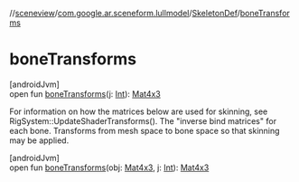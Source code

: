//[sceneview](../../../index.md)/[com.google.ar.sceneform.lullmodel](../index.md)/[SkeletonDef](index.md)/[boneTransforms](bone-transforms.md)

# boneTransforms

[androidJvm]\
open fun [boneTransforms](bone-transforms.md)(j: [Int](https://kotlinlang.org/api/latest/jvm/stdlib/kotlin/-int/index.html)): [Mat4x3](../-mat4x3/index.md)

For information on how the matrices below are used for skinning, see RigSystem::UpdateShaderTransforms(). The "inverse bind matrices" for each bone. Transforms from mesh space to bone space so that skinning may be applied.

[androidJvm]\
open fun [boneTransforms](bone-transforms.md)(obj: [Mat4x3](../-mat4x3/index.md), j: [Int](https://kotlinlang.org/api/latest/jvm/stdlib/kotlin/-int/index.html)): [Mat4x3](../-mat4x3/index.md)
